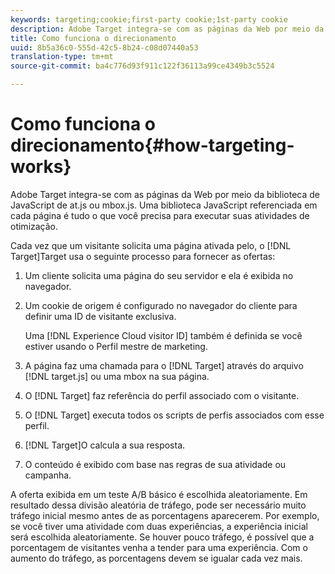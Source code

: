 ```yaml
---
keywords: targeting;cookie;first-party cookie;1st-party cookie
description: Adobe Target integra-se com as páginas da Web por meio da biblioteca de JavaScript de at.js ou mbox.js.
title: Como funciona o direcionamento
uuid: 8b5a36c0-555d-42c5-8b24-c08d07440a53
translation-type: tm+mt
source-git-commit: ba4c776d93f911c122f36113a99ce4349b3c5524

---
```



# Como funciona o direcionamento{#how-targeting-works}

Adobe Target integra-se com as páginas da Web por meio da biblioteca de JavaScript de at.js ou mbox.js. Uma biblioteca JavaScript referenciada em cada página é tudo o que você precisa para executar suas atividades de otimização.

Cada vez que um visitante solicita uma página ativada pelo, o [!DNL Target]Target usa o seguinte processo para fornecer as ofertas:

1. Um cliente solicita uma página do seu servidor e ela é exibida no navegador.
1. Um cookie de origem é configurado no navegador do cliente para definir uma ID de visitante exclusiva.

   Uma [!DNL Experience Cloud visitor ID] também é definida se você estiver usando o Perfil mestre de marketing.

1. A página faz uma chamada para o [!DNL Target] através do arquivo [!DNL target.js] ou uma mbox na sua página.
1. O [!DNL Target] faz referência do perfil associado com o visitante.
1. O [!DNL Target] executa todos os scripts de perfis associados com esse perfil.
1. [!DNL Target]O calcula a sua resposta.
1. O conteúdo é exibido com base nas regras de sua atividade ou campanha.

A oferta exibida em um teste A/B básico é escolhida aleatoriamente. Em resultado dessa divisão aleatória de tráfego, pode ser necessário muito tráfego inicial mesmo antes de as porcentagens aparecerem. Por exemplo, se você tiver uma atividade com duas experiências, a experiência inicial será escolhida aleatoriamente. Se houver pouco tráfego, é possível que a porcentagem de visitantes venha a tender para uma experiência. Com o aumento do tráfego, as porcentagens devem se igualar cada vez mais.
